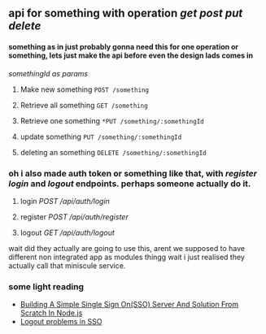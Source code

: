##  api for something with operation *get* *post* *put* *delete*
#### something as in just probably gonna need this for one operation or something, lets just make the api before even the design lads comes in
*somethingId as params*

1. Make new something
`POST /something`

2. Retrieve all something
`GET /something`

3. Retrieve one something
`*PUT /something/:somethingId`

4. update something
`PUT /something/:somethingId`

5. deleting an something
`DELETE /something/:somethingId`


### oh i also made auth token or something like that, with *register* *login* and *logout* endpoints. perhaps someone actually do it.

1. login
*POST /api/auth/login*

2. register
*POST /api/auth/register*

2. logout
*GET /api/auth/logout*

wait did they actually are going to use this, arent we supposed to have different non integrated app as modules thingg
wait i just realised they actually call that miniscule service.


### some light reading
- [Building A Simple Single Sign On(SSO) Server And Solution From Scratch In Node.js](https://codeburst.io/building-a-simple-single-sign-on-sso-server-and-solution-from-scratch-in-node-js-ea6ee5fdf340)
- [Logout problems in SSO](https://doi.org/10.1016/j.jisa.2014.03.005)
